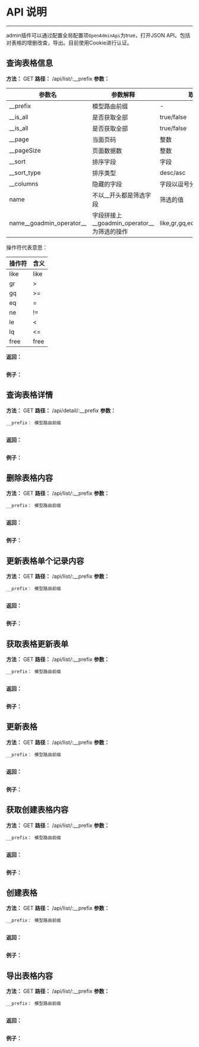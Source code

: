 # API 说明
---

admin插件可以通过配置全局配置项```OpenAdminApi```为true，打开JSON API。包括对表格的增删改查，导出。目前使用Cookie进行认证。

## 查询表格信息

**方法：** GET
**路径：** /api/list/:__prefix
**参数：**

|  参数名  | 参数解释  | 取值  | 例子  |
|  ----  | ----  | ----  | ----  |
|  __prefix  | 模型路由前缀  | - | user |
|  __is_all  | 是否获取全部  | true/false | true |
|  __is_all  | 是否获取全部  | true/false | true |
|  __page |  当面页码 | 整数 | 1 |
|  __pageSize |  页面数据数 | 整数 | 1 |
|  __sort |  排序字段 | 字段 | id |
|  __sort_type |  排序类型 | desc/asc | asc |
|  __columns |  隐藏的字段 | 字段以逗号分割 | name,city |
|  name |  不以__开头都是筛选字段 | 筛选的值 | jack |
|  name__goadmin_operator__ | 字段拼接上__goadmin_operator__为筛选的操作 | like,gr,gq,eq,ne,le,lq,free | like

操作符代表意思：

| 操作符 | 含义 |
| ----  | ---- |
| like | like |
| gr | > |
| gq | >= |
| eq | = |
| ne | != |
| le | < |
| lq | <= |
| free | free |

**返回：**

```

```

**例子：**

## 查询表格详情

**方法：** GET
**路径：** /api/detail/:__prefix
**参数：**

```
__prefix： 模型路由前缀


```

**返回：**

```

```

**例子：**

## 删除表格内容

**方法：** GET
**路径：** /api/list/:__prefix
**参数：**

```
__prefix： 模型路由前缀


```

**返回：**

```

```

**例子：**

## 更新表格单个记录内容

**方法：** GET
**路径：** /api/list/:__prefix
**参数：**

```
__prefix： 模型路由前缀


```

**返回：**

```

```

**例子：**


## 获取表格更新表单

**方法：** GET
**路径：** /api/list/:__prefix
**参数：**

```
__prefix： 模型路由前缀


```

**返回：**

```

```

**例子：**


## 更新表格

**方法：** GET
**路径：** /api/list/:__prefix
**参数：**

```
__prefix： 模型路由前缀


```

**返回：**

```

```

**例子：**


## 获取创建表格内容

**方法：** GET
**路径：** /api/list/:__prefix
**参数：**

```
__prefix： 模型路由前缀


```

**返回：**

```

```

**例子：**


## 创建表格

**方法：** GET
**路径：** /api/list/:__prefix
**参数：**

```
__prefix： 模型路由前缀


```

**返回：**

```

```

**例子：**


## 导出表格内容

**方法：** GET
**路径：** /api/list/:__prefix
**参数：**

```
__prefix： 模型路由前缀


```

**返回：**

```

```

**例子：**
